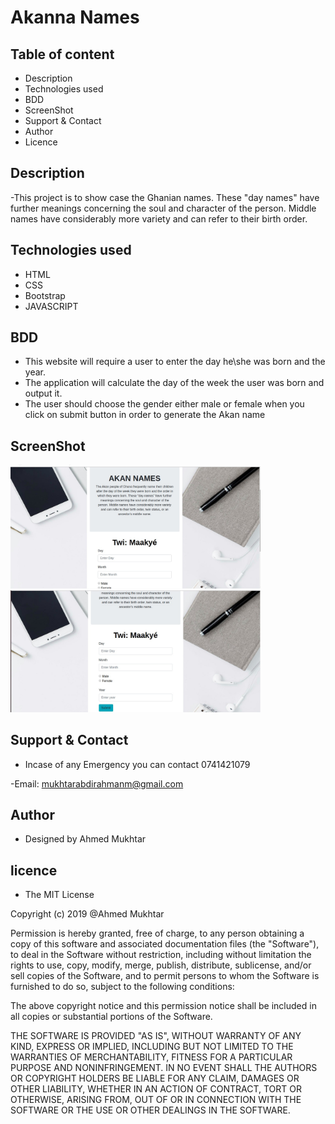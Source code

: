 # Akanna Names

## Table of content
- Description
- Technologies used
- BDD
- ScreenShot
- Support & Contact
- Author
- Licence


## Description
-This project is to  show case the Ghanian names. These "day names" have further meanings concerning the soul and character of the person. Middle names have considerably more variety and can refer to their birth order.

## Technologies used
- HTML
- CSS
- Bootstrap
- JAVASCRIPT

## BDD
 - This website will require a user to enter the day he\she was born and the year.
 - The application will calculate the day of the week the user was born and output it.
 - The user should choose the gender either male or female when you click on submit button in order to generate the Akan name

## ScreenShot
  <img src="./image/Screenshot from 2019-10-28 11-03-47.jpg" width="400"/>


  <img src="./image/Screenshot from 2019-10-28 11-03-55.jpg" width="400"/>


## Support & Contact
- Incase of any Emergency you can contact 0741421079

-Email: mukhtarabdirahmanm@gmail.com

## Author 
- Designed by Ahmed Mukhtar

## licence
- The MIT License

Copyright (c) 2019 @Ahmed Mukhtar

Permission is hereby granted, free of charge, to any person obtaining a copy of this software and associated documentation files (the "Software"), to deal in the Software without restriction, including without limitation the rights to use, copy, modify, merge, publish, distribute, sublicense, and/or sell copies of the Software, and to permit persons to whom the Software is furnished to do so, subject to the following conditions:

The above copyright notice and this permission notice shall be included in all copies or substantial portions of the Software.

THE SOFTWARE IS PROVIDED "AS IS", WITHOUT WARRANTY OF ANY KIND, EXPRESS OR IMPLIED, INCLUDING BUT NOT LIMITED TO THE WARRANTIES OF MERCHANTABILITY, FITNESS FOR A PARTICULAR PURPOSE AND NONINFRINGEMENT. IN NO EVENT SHALL THE AUTHORS OR COPYRIGHT HOLDERS BE LIABLE FOR ANY CLAIM, DAMAGES OR OTHER LIABILITY, WHETHER IN AN ACTION OF CONTRACT, TORT OR OTHERWISE, ARISING FROM, OUT OF OR IN CONNECTION WITH THE SOFTWARE OR THE USE OR OTHER DEALINGS IN THE SOFTWARE.
